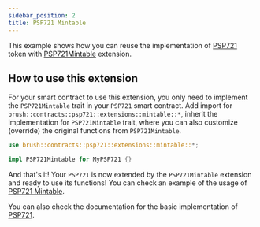 ```yaml
---
sidebar_position: 2
title: PSP721 Mintable
---
```


This example shows how you can reuse the implementation of [PSP721](https://github.com/Supercolony-net/openbrush-contracts/tree/main/contracts/token/psp721) token with [PSP721Mintable](https://github.com/Supercolony-net/openbrush-contracts/tree/main/contracts/token/psp721/src/extensions/mintable.rs) extension.

## How to use this extension

For your smart contract to use this extension, you only need to implement the `PSP721Mintable` trait in your `PSP721` smart contract. Add import for `brush::contracts::psp721::extensions::mintable::*`, inherit the implementation for `PSP721Mintable` trait, where you can also customize (override) the original functions from `PSP721Mintable`.

```rust
use brush::contracts::psp721::extensions::mintable::*;

impl PSP721Mintable for MyPSP721 {}
```

And that's it! Your `PSP721` is now extended by the `PSP721Mintable` extension and ready to use its functions!
You can check an example of the usage of [PSP721 Mintable](https://github.com/Supercolony-net/openbrush-contracts/tree/main/examples/psp721_extensions/mintable).

You can also check the documentation for the basic implementation of [PSP721](../psp721.md).
